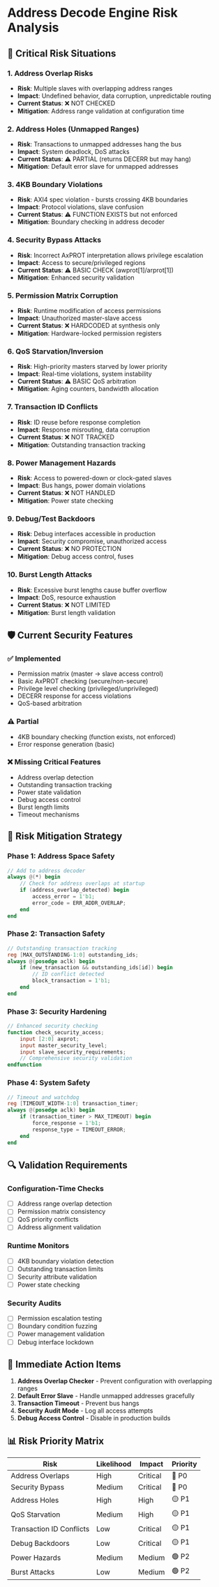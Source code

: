 # Address Decode Engine Risk Analysis

## 🚨 Critical Risk Situations

### 1. **Address Overlap Risks**
- **Risk**: Multiple slaves with overlapping address ranges
- **Impact**: Undefined behavior, data corruption, unpredictable routing
- **Current Status**: ❌ NOT CHECKED
- **Mitigation**: Address range validation at configuration time

### 2. **Address Holes (Unmapped Ranges)**  
- **Risk**: Transactions to unmapped addresses hang the bus
- **Impact**: System deadlock, DoS attacks
- **Current Status**: ⚠️ PARTIAL (returns DECERR but may hang)
- **Mitigation**: Default error slave for unmapped addresses

### 3. **4KB Boundary Violations**
- **Risk**: AXI4 spec violation - bursts crossing 4KB boundaries
- **Impact**: Protocol violations, slave confusion
- **Current Status**: ⚠️ FUNCTION EXISTS but not enforced
- **Mitigation**: Boundary checking in address decoder

### 4. **Security Bypass Attacks**
- **Risk**: Incorrect AxPROT interpretation allows privilege escalation
- **Impact**: Access to secure/privileged regions
- **Current Status**: ⚠️ BASIC CHECK (awprot[1]/arprot[1])
- **Mitigation**: Enhanced security validation

### 5. **Permission Matrix Corruption**
- **Risk**: Runtime modification of access permissions  
- **Impact**: Unauthorized master-slave access
- **Current Status**: ❌ HARDCODED at synthesis only
- **Mitigation**: Hardware-locked permission registers

### 6. **QoS Starvation/Inversion**
- **Risk**: High-priority masters starved by lower priority
- **Impact**: Real-time violations, system instability
- **Current Status**: ⚠️ BASIC QoS arbitration
- **Mitigation**: Aging counters, bandwidth allocation

### 7. **Transaction ID Conflicts**
- **Risk**: ID reuse before response completion
- **Impact**: Response misrouting, data corruption
- **Current Status**: ❌ NOT TRACKED
- **Mitigation**: Outstanding transaction tracking

### 8. **Power Management Hazards**
- **Risk**: Access to powered-down or clock-gated slaves
- **Impact**: Bus hangs, power domain violations
- **Current Status**: ❌ NOT HANDLED
- **Mitigation**: Power state checking

### 9. **Debug/Test Backdoors**
- **Risk**: Debug interfaces accessible in production
- **Impact**: Security compromise, unauthorized access
- **Current Status**: ❌ NO PROTECTION
- **Mitigation**: Debug access control, fuses

### 10. **Burst Length Attacks**
- **Risk**: Excessive burst lengths cause buffer overflow
- **Impact**: DoS, resource exhaustion
- **Current Status**: ❌ NOT LIMITED
- **Mitigation**: Burst length validation

## 🛡️ Current Security Features

### ✅ Implemented
- Permission matrix (master → slave access control)
- Basic AxPROT checking (secure/non-secure)
- Privilege level checking (privileged/unprivileged)
- DECERR response for access violations
- QoS-based arbitration

### ⚠️ Partial
- 4KB boundary checking (function exists, not enforced)
- Error response generation (basic)

### ❌ Missing Critical Features
- Address overlap detection
- Outstanding transaction tracking
- Power state validation  
- Debug access control
- Burst length limits
- Timeout mechanisms

## 🎯 Risk Mitigation Strategy

### Phase 1: Address Space Safety
```verilog
// Add to address decoder
always @(*) begin
    // Check for address overlaps at startup
    if (address_overlap_detected) begin
        access_error = 1'b1;
        error_code = ERR_ADDR_OVERLAP;
    end
end
```

### Phase 2: Transaction Safety
```verilog
// Outstanding transaction tracking
reg [MAX_OUTSTANDING-1:0] outstanding_ids;
always @(posedge aclk) begin
    if (new_transaction && outstanding_ids[id]) begin
        // ID conflict detected
        block_transaction = 1'b1;
    end
end
```

### Phase 3: Security Hardening
```verilog
// Enhanced security checking
function check_security_access;
    input [2:0] axprot;
    input master_security_level;
    input slave_security_requirements;
    // Comprehensive security validation
endfunction
```

### Phase 4: System Safety
```verilog
// Timeout and watchdog
reg [TIMEOUT_WIDTH-1:0] transaction_timer;
always @(posedge aclk) begin
    if (transaction_timer > MAX_TIMEOUT) begin
        force_response = 1'b1;
        response_type = TIMEOUT_ERROR;
    end
end
```

## 🔍 Validation Requirements

### Configuration-Time Checks
- [ ] Address range overlap detection
- [ ] Permission matrix consistency 
- [ ] QoS priority conflicts
- [ ] Address alignment validation

### Runtime Monitors  
- [ ] 4KB boundary violation detection
- [ ] Outstanding transaction limits
- [ ] Security attribute validation
- [ ] Power state checking

### Security Audits
- [ ] Permission escalation testing
- [ ] Boundary condition fuzzing  
- [ ] Power management validation
- [ ] Debug interface lockdown

## 🚨 Immediate Action Items

1. **Address Overlap Checker** - Prevent configuration with overlapping ranges
2. **Default Error Slave** - Handle unmapped addresses gracefully
3. **Transaction Timeout** - Prevent bus hangs
4. **Security Audit Mode** - Log all access attempts
5. **Debug Access Control** - Disable in production builds

## 📊 Risk Priority Matrix

| Risk | Likelihood | Impact | Priority |
|------|------------|---------|----------|
| Address Overlaps | High | Critical | 🔴 P0 |
| Security Bypass | Medium | Critical | 🔴 P0 |
| Address Holes | High | High | 🟡 P1 |
| QoS Starvation | Medium | High | 🟡 P1 |
| Transaction ID Conflicts | Low | Critical | 🟡 P1 |
| Debug Backdoors | Low | Critical | 🟡 P1 |
| Power Hazards | Medium | Medium | 🟢 P2 |
| Burst Attacks | Low | Medium | 🟢 P2 |